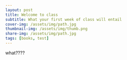 ```yaml
---
layout: post
title: Welcome to class
subtitle: What your first week of class will entail
cover-img: /assets/img/path.jpg
thumbnail-img: /assets/img/thumb.png
share-img: /assets/img/path.jpg
tags: [books, test]
---
```


what????
